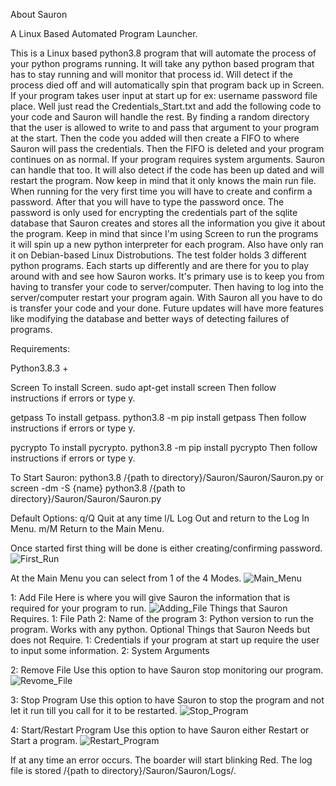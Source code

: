 About Sauron

A Linux Based Automated Program Launcher.

This is a Linux based python3.8 program that will automate the process of your python programs running. It will take any python based program that
has to stay running and will monitor that process id. Will detect if the process died off and will automatically spin that program back up in Screen.
If your program takes user input at start up for ex: username password file place. Well just read the Credentials_Start.txt and add the following code
to your code and Sauron will handle the rest. By finding a random directory that the user is allowed to write to and pass that argument to your
program at the start. Then the code you added will then create a FIFO to where Sauron will pass the credentials. Then the FIFO is deleted and your
program continues on as normal. If your program requires system arguments. Sauron can handle that too. It will also detect if the code has been up
dated and will restart the program. Now keep in mind that it only knows the main run file. When running for the very first time you will have to
create and confirm a password. After that you will have to type the password once. The password is only used for encrypting the credentials part of
the sqlite database that Sauron creates and stores all the information you give it about the program. Keep in mind that since I'm using Screen to run
the programs it will spin up a new python interpreter for each program. Also have only ran it on Debian-based Linux Distrobutions. The test folder
holds 3 different python programs. Each starts up differently and are there for you to play around with and see how Sauron works. It's primary use
is to keep you from having to transfer your code to server/computer. Then having to log into the server/computer restart your program again. With
Sauron all you have to do is transfer your code and your done. Future updates will have more features like modifying the database and better ways of
detecting failures of programs.

Requirements:

Python3.8.3 +

Screen
    To install Screen.
        sudo apt-get install screen
    Then follow instructions if errors or type y.

getpass
    To install getpass.
        python3.8 -m pip install getpass
    Then follow instructions if errors or type y.

pycrypto
    To install pycrypto.
        python3.8 -m pip install pycrypto
    Then follow instructions if errors or type y.

To Start Sauron:
    python3.8 /{path to directory}/Sauron/Sauron/Sauron.py
or
    screen -dm -S {name} python3.8 /{path to directory}/Sauron/Sauron/Sauron.py

Default Options:
    q/Q Quit at any time
    l/L Log Out and return to the Log In Menu.
    m/M Return to the Main Menu.

Once started first thing will be done is either creating/confirming password.
![First_Run](https://user-images.githubusercontent.com/74060559/99044754-2e72fd80-2588-11eb-8fa0-1ee63bcba699.png)

At the Main Menu you can select from 1 of the 4 Modes.
![Main_Menu](https://user-images.githubusercontent.com/74060559/99045041-9de8ed00-2588-11eb-88aa-d987ac95d9fa.png)

1: Add File
    Here is where you will give Sauron the information that is required for your program to run.
    ![Adding_File](https://user-images.githubusercontent.com/74060559/99045064-a9d4af00-2588-11eb-850d-83658269db09.png)
    Things that Sauron Requires.
        1: File Path
        2: Name of the program
        3: Python version to run the program. Works with any python.
    Optional Things that Sauron Needs but does not Require.
        1: Credentials if your program at start up require the user to input some information.
        2: System Arguments

2: Remove File
    Use this option to have Sauron stop monitoring our program.
    ![Revome_File](https://user-images.githubusercontent.com/74060559/99045092-b5c07100-2588-11eb-9a44-b2e5ff50a3f6.png)

3: Stop Program
    Use this option to have Sauron to stop the program and not let it run till you call for it to be restarted.
    ![Stop_Program](https://user-images.githubusercontent.com/74060559/99045121-c40e8d00-2588-11eb-9433-5ad94b3c4f4c.png)

4: Start/Restart Program
    Use this option to have Sauron either Restart or Start a program.
    ![Restart_Program](https://user-images.githubusercontent.com/74060559/99045142-ccff5e80-2588-11eb-921c-e6b07a474aa6.png)

If at any time an error occurs. The boarder will start blinking Red. The log file is stored /{path to directory}/Sauron/Sauron/Logs/.

